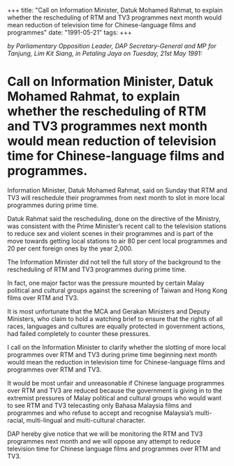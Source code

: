 +++ 
title: "Call on Information Minister, Datuk Mohamed Rahmat, to explain whether the rescheduling of RTM and TV3 programmes next month would mean reduction of television time for Chinese-language films and programmes"
date: "1991-05-21"
tags:
+++

_by Parliamentary Opposition Leader, DAP Secretary-General and MP for Tanjung, Lim Kit Siang, in Petaling Jaya on Tuesday, 21st May 1991:_

# Call on Information Minister, Datuk Mohamed Rahmat, to explain whether the rescheduling of RTM and TV3 programmes next month would mean reduction of television time for Chinese-language films and programmes.

Information Minister, Datuk Mohamed Rahmat, said on Sunday that RTM and TV3 will reschedule their programmes from next month to slot in more local programmes during prime time.</u>

Datuk Rahmat said the rescheduling, done on the directive of the Ministry, was consistent with the Prime Minister’s recent call to the television stations to reduce sex and violent scenes in their programmes and is part of the move towards getting local stations to air 80 per cent local programmes and 20 per cent foreign ones by the year 2,000.

The Information Minister did not tell the full story of the background to the rescheduling of RTM and TV3 programmes during prime time.

In fact, one major factor was the pressure mounted by certain Malay political and cultural groups against the screening of Taiwan and Hong Kong films over RTM and TV3.

It is most unfortunate that the MCA and Gerakan Ministers and Deputy Ministers, who claim to hold a watching brief to ensure that the rights of all races, languages and cultures are equally protected in government actions, had failed completely to counter these pressures.

I call on the Information Minister to clarify whether the slotting of more local programmes over RTM and TV3 during prime time beginning next month would mean the reduction in television time for Chinese-language films and programmes over RTM and TV3.

It would be most unfair and unreasonable if Chinese language programmes over RTM and TV3 are reduced because the government is giving in to the extremist pressures of Malay political and cultural groups who would want to see RTM and TV3 telecasting only Bahasa Malaysia films and programmes and who refuse to accept and recognise Malaysia’s multi-racial, multi-lingual and multi-cultural character.

DAP hereby give notice that we will be monitoring the RTM and TV3 programmes next month and we will oppose any attempt to reduce television time for Chinese language films and programmes over RTM and TV3.
 
